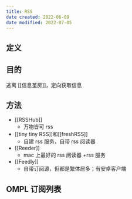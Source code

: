 ```yaml
---
title: RSS
date created: 2022-06-09
date modified: 2022-07-05
---
```


## 定义

## 目的

逃离 [[信息茧房]]，定向获取信息

## 方法

- [[RSSHub]]
	- 万物皆可 rss
- [[tiny tiny RSS]]和[[freshRSS]]
	- 自建 rss 服务，自带 rss 阅读器
- [[Reeder]]
	- mac 上最好的 rss 阅读器 +rss 服务
- [[Feedly]]
	- 自带订阅源，但都是繁体居多；有安卓客户端

## OMPL 订阅列表
